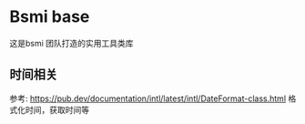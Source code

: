 # Bsmi base 

这是bsmi 团队打造的实用工具类库

## 时间相关

参考: https://pub.dev/documentation/intl/latest/intl/DateFormat-class.html
格式化时间，获取时间等
 